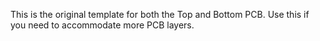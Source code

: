 This is the original template for both the Top and Bottom PCB. Use this if you need to accommodate more PCB layers.
